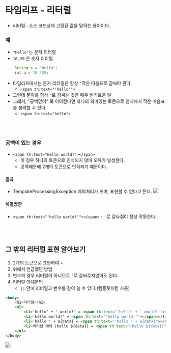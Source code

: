 # 타임리프 - 리터럴
 - 리터럴 : 소스 코드상에 고정된 값을 말하는 용어이다.

### 예
 - `"Hello"`는 문자 리터럴
 - `10`, `20` 은 숫자 리터럴 
```java
    String s = "Hello";
    int a = 10 *20;
```

 - 타임리프에서는 문자 리터럴은 항상 `'`작은 따옴표로 감싸야 한다.
   - `<span th:text="'hello'">`
 - 그런데 문자를 항상 `'`로 감싸는 것은 매우 번거로운 일
 - 그래서, "공백없이" 쭉 이어진다면 하나의 의미있는 토큰으로 인지해서 작은 따옴표를 생략할 수 있다.
   - `<span th:text="hello">`

<br></br>

### 공백이 있는 경우  
- `<span th:text="hello world!"></span>`
   - 이 경우 하나의 토큰으로 인식되지 않아 오류가 발생한다.
   - 공백때문에 2개의 토큰으로 인식되기 떄문이다.
#### 결과
- TemplateProcessingException 예외처리가 뜨며, 표현할 수 없다고 뜬다.
  <img src="https://user-images.githubusercontent.com/104331549/203596154-97249530-0ba4-4f1e-9dc6-88019d3b39f6.png">

#### 해결방안
- `<span th:text="'hello world!'"></span>`
      - `'`로 감싸줘야 정상 작동한다.

<br></br>

##  그 밖의 리터럴 표현 알아보기
 1. 2개의 토큰으로 표현하여 + 
 2. 위에서 언급했던 방법
 3. 변수의 경우 리터럴이 아니므로 `'`로 감싸주지않아도 된다.
 4. 리터럴 대체문법 
    - `||` 안에 리터럴과 변수를 같이 쓸 수 있다.(템플릿처럼 사용)
```html
<body>
    <h1>리터럴</h1>
    <ul>
        <li>'hello' + ' world!' = <span th:text="'hello' + ' world!'"></span></li>
        <li>'hello world!' = <span th:text="'hello world!'"></span></li>
        <li>'hello ' + ${data} = <span th:text="'hello ' + ${data}"></span></li>
        <li>리터럴 대체 |hello ${data}| = <span th:text="|hello ${data}|"></span></li>
    </ul>
</body>
```

<img src="https://user-images.githubusercontent.com/104331549/203630112-546304fd-9778-4246-b342-93bc20d9605d.png">